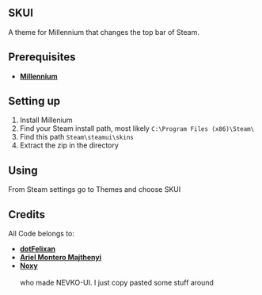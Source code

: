 
## SKUI
A theme for Millennium that changes the top bar of Steam.
<br>

## Prerequisites
- **[Millennium](https://github.com/SteamClientHomebrew/Millennium)**

## Setting up
1. Install Millenium <br>
2. Find your Steam install path, most likely
``` C:\Program Files (x86)\Steam\ ```<br>
3. Find this path
```Steam\steamui\skins```<br>
4. Extract the zip in the directory<br>


## Using
From Steam settings go to Themes and choose SKUI

## Credits
All Code belongs to:
- **[dotFelixan](https://github.com/dotFelixan)**
- **[Ariel Montero Majthenyi](https://github.com/timelord1102)**
- **[Noxy](https://github.com/noxygalaxy)**<br><br>
who made NEVKO-UI.
I just copy pasted some stuff around
